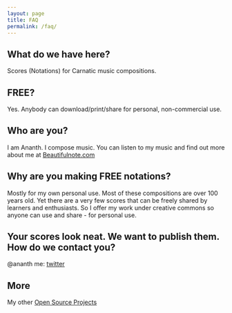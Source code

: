 ```yaml
---
layout: page
title: FAQ
permalink: /faq/
---
```


##  What do we have here?

Scores (Notations) for Carnatic music compositions. 

## FREE?

Yes. Anybody can download/print/share for personal, non-commercial use.

## Who are you?

I am Ananth. I compose music.  You can listen to my music and find out more about me at [Beautifulnote.com](http://beautifulnote.com/blog) 

## Why are you making FREE notations?

Mostly for my own personal use. Most of these compositions are over 100 years old. Yet there are a very few scores that can be freely shared by learners and enthusiasts. So I offer my work under creative commons so anyone can use and share - for personal use. 

## Your scores look neat. We want to publish them. How do we contact you?

@ananth me: [twitter]

## More

My other [Open Source Projects](http://ananthp.github.io)


[twitter]: https://twitter.com/ananth
